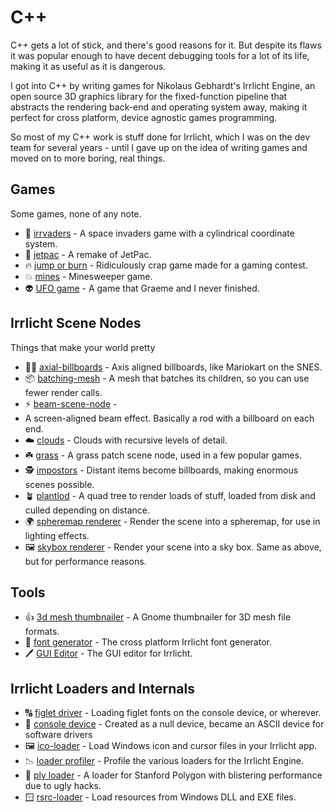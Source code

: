 # C++

C++ gets a lot of stick, and there's good reasons for it. But despite its flaws
it was popular enough to have decent debugging tools for a lot of its life,
making it as useful as it is dangerous.

I got into C++ by writing games for Nikolaus Gebhardt's Irrlicht Engine, an open
source 3D graphics library for the fixed-function pipeline that abstracts the
rendering back-end and operating system away, making it perfect for cross
platform, device agnostic games programming.

So most of my C++ work is stuff done for Irrlicht, which I was on the dev team
for several years - until I gave up on the idea of writing games and moved on to
more boring, real things.

## Games

Some games, none of any note.

* 👾 [irrvaders](irrvaders) -
  A space invaders game with a cylindrical coordinate system.
* 🚀 [jetpac](jetpac) -
  A remake of JetPac.
* 🔥 [jump or burn](jumporburn) -
  Ridiculously crap game made for a gaming contest.
* 💥 [mines](mines) -
  Minesweeper game.
* 👽 [UFO game](ufo-game) -
  A game that Graeme and I never finished.

## Irrlicht Scene Nodes

Things that make your world pretty

* 🧑‍🔧 [axial-billboards](axial-billboards) -
  Axis aligned billboards, like Mariokart on the SNES.
* 📦 [batching-mesh](batching-mesh) -
  A mesh that batches its children, so you can use fewer render calls.
* ⚡ [beam-scene-node](beam-scene-node) -
* A screen-aligned beam effect. Basically a rod with a billboard on each end.
* ☁️ [clouds](clouds) -
  Clouds with recursive levels of detail.
* ☘️ [grass](grass) -
  A grass patch scene node, used in a few popular games.
* 🕵️ [impostors](impostors) -
  Distant items become billboards, making enormous scenes possible.
* 🪴 [plantlod](plantlod) -
  A quad tree to render loads of stuff, loaded from disk and culled depending
  on distance.
* 🌍 [spheremap renderer](spheremap-renderer) -
  Render the scene into a spheremap, for use in lighting effects.
* 🖼️ [skybox renderer](skybox) -
  Render your scene into a sky box. Same as above, but for performance reasons.

## Tools

* 👍 [3d mesh thumbnailer](thumbnailer) -
  A Gnome thumbnailer for 3D mesh file formats.
* 🔡 [font generator](font-generator) -
  The cross platform Irrlicht font generator.
* 🖊️ [GUI Editor](gui) -
  The GUI editor for Irrlicht.

## Irrlicht Loaders and Internals

* 🔠 [figlet driver](figlet-driver) -
  Loading figlet fonts on the console device, or wherever.
* 🤖 [console device](console-device) -
  Created as a null device, became an ASCII device for software drivers
* 🖼️ [ico-loader](ico-loader) -
  Load Windows icon and cursor files in your Irrlicht app.
* 📉 [loader profiler](loader-profiler) -
  Profile the various loaders for the Irrlicht Engine.
* 💾 [ply loader](ply-loader) -
  A loader for Stanford Polygon with blistering performance due to ugly hacks.
* 🪟 [rsrc-loader](rsrc-loader) -
  Load resources from Windows DLL and EXE files.

